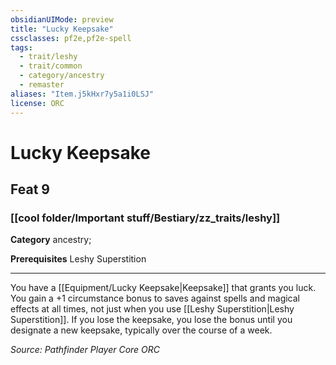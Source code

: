 ```yaml
---
obsidianUIMode: preview
title: "Lucky Keepsake"
cssclasses: pf2e,pf2e-spell
tags:
  - trait/leshy
  - trait/common
  - category/ancestry
  - remaster
aliases: "Item.j5kHxr7y5a1i0LSJ"
license: ORC
---
```

# Lucky Keepsake
## Feat 9
### [[cool folder/Important stuff/Bestiary/zz_traits/leshy]]

**Category** ancestry; 



**Prerequisites** Leshy Superstition
* * *
You have a [[Equipment/Lucky Keepsake|Keepsake]] that grants you luck. You gain a +1 circumstance bonus to saves against spells and magical effects at all times, not just when you use [[Leshy Superstition|Leshy Superstition]]. If you lose the keepsake, you lose the bonus until you designate a new keepsake, typically over the course of a week.

*Source: Pathfinder Player Core*
*ORC*